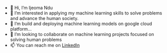 - 👋 Hi, I’m Ijeoma Ndu
- 👀 I’m interested in applying my machine learning skills to solve problems and advance the human society.
- 🌱 I’m build and deploying machine learning models on google cloud platform...
- 💞️ I’m looking to collaborate on machine learning projects focused on solving human problems
- 📫 You can reach me on [LinkedIn](https://www.linkedin.com/in/ijeoma-ndu/)

<!---
ijeendu/ijeendu is a ✨ special ✨ repository because its `README.md` (this file) appears on your GitHub profile.
You can click the Preview link to take a look at your changes.
--->
